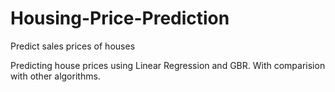 # Housing-Price-Prediction
Predict sales prices of houses

Predicting house prices using Linear Regression and GBR. With comparision with other algorithms.
